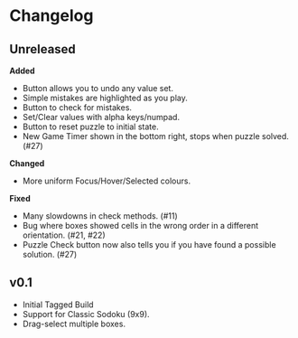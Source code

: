# Changelog

## Unreleased

**Added**

- Button allows you to undo any value set.
- Simple mistakes are highlighted as you play.
- Button to check for mistakes.
- Set/Clear values with alpha keys/numpad.
- Button to reset puzzle to initial state.
- New Game Timer shown in the bottom right, stops when puzzle solved. (#27)

**Changed**

- More uniform Focus/Hover/Selected colours.

**Fixed**

- Many slowdowns in check methods. (#11)
- Bug where boxes showed cells in the wrong order in a different orientation. (#21, #22)
- Puzzle Check button now also tells you if you have found a possible solution. (#27)

## v0.1

- Initial Tagged Build
- Support for Classic Sodoku (9x9).
- Drag-select multiple boxes.
